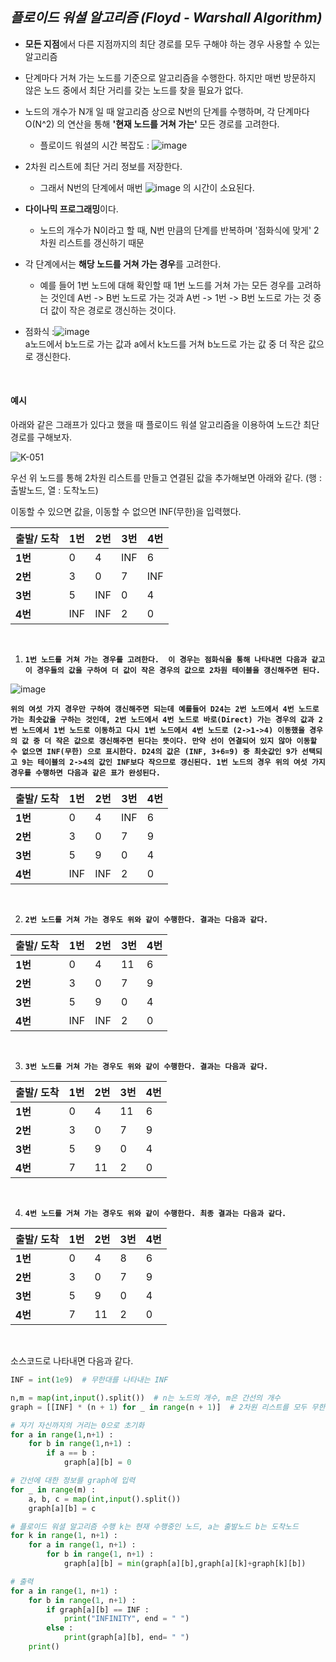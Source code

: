 ## *플로이드 워셜 알고리즘 (Floyd - Warshall Algorithm)*

- **모든 지점**에서 다른 지점까지의 최단 경로를 모두 구해야 하는 경우 사용할 수 있는 알고리즘

- 단계마다 거쳐 가는 노드를 기준으로 알고리즘을 수행한다. 하지만 매번 방문하지 않은 노드 중에서 최단 거리를 갖는 노드를 찾을 필요가 없다.

- 노드의 개수가 N개 일 때 알고리즘 상으로 N번의 단계를 수행하며, 각 단계마다 O(N^2) 의 연산을 통해 **'현재 노드를 거쳐 가는'** 모든 경로를 고려한다.

  - 플로이드 워셜의 시간 복잡도 : ![image](https://user-images.githubusercontent.com/68289543/103348916-c1d3a400-4ade-11eb-8e82-0c0231333690.png)

- 2차원 리스트에 최단 거리 정보를 저장한다. 

  - 그래서 N번의 단계에서 매번 ![image](https://user-images.githubusercontent.com/68289543/103348936-cdbf6600-4ade-11eb-98d5-868be2b69cac.png) 의 시간이 소요된다.

- **다이나믹 프로그래밍**이다.

  - 노드의 개수가 N이라고 할 때, N번 만큼의 단계를 반복하며 '점화식에 맞게' 2차원 리스트를 갱신하기 때문

- 각 단계에서는 **해당 노드를 거쳐 가는 경우**를 고려한다. 

  - 예를 들어 1번 노드에 대해 확인할 때 1번 노드를 거쳐 가는 모든 경우를 고려하는 것인데 A번 -> B번 노드로 가는 것과 A번 -> 1번 -> B번 노드로 가는 것 중 더 값이 작은 경로로 갱신하는 것이다. 

- 점화식 :![image](https://user-images.githubusercontent.com/68289543/103348874-a49ed580-4ade-11eb-9482-a1e47c2e3244.png)<br> 
  a노드에서 b노드로 가는 값과 a에서 k노드를 거쳐 b노드로 가는 값 중 더 작은 값으로 갱신한다.

<br>

#### 예시

아래와 같은 그래프가 있다고 했을 때 플로이드 워셜 알고리즘을 이용하여 노드간 최단경로를 구해보자.

![K-051](https://user-images.githubusercontent.com/68289543/101638087-fb316a80-3a70-11eb-8919-a81045b1d745.png)

우선 위 노드를 통해 2차원 리스트를 만들고 연결된 값을 추가해보면 아래와 같다. (행 : 출발노드, 열 : 도착노드)

이동할 수 있으면 값을, 이동할 수 없으면 INF(무한)을 입력했다.

| 출발/ 도착 | 1번  | 2번  | 3번  | 4번  |
| ---------- | ---- | ---- | ---- | ---- |
| **1번**    | 0    | 4    | INF  | 6    |
| **2번**    | 3    | 0    | 7    | INF  |
| **3번**    | 5    | INF  | 0    | 4    |
| **4번**    | INF  | INF  | 2    | 0    |

<br>

1. **`1번 노드를 거쳐 가는 경우를 고려한다.  이 경우는 점화식을 통해 나타내면 다음과 같고 이 경우들의 값을 구하여 더 값이 작은 경우의 값으로 2차원 테이블을 갱신해주면 된다.`**

![image](https://user-images.githubusercontent.com/68289543/103349006-06f7d600-4adf-11eb-8169-59f336d2013a.png)

**`위의 여섯 가지 경우만 구하여 갱신해주면 되는데 예를들어 D24는 2번 노드에서 4번 노드로 가는 최솟값을 구하는 것인데, 2번 노드에서 4번 노드로 바로(Direct) 가는 경우의 값과 2번 노드에서 1번 노드로 이동하고 다시 1번 노드에서 4번 노드로 (2->1->4) 이동했을 경우의 값 중 더 작은 값으로 갱신해주면 된다는 뜻이다. 만약 선이 연결되어 있지 않아 이동할 수 없으면 INF(무한) 으로 표시한다. D24의 값은 (INF, 3+6=9) 중 최솟값인 9가 선택되고 9는 테이블의 2->4의 값인 INF보다 작으므로 갱신된다. 1번 노드의 경우 위의 여섯 가지 경우를 수행하면 다음과 같은 표가 완성된다.`**



| 출발/ 도착 | 1번  | 2번  | 3번  | 4번  |
| ---------- | ---- | ---- | ---- | ---- |
| **1번**    | 0    | 4    | INF  | 6    |
| **2번**    | 3    | 0    | 7    | 9    |
| **3번**    | 5    | 9    | 0    | 4    |
| **4번**    | INF  | INF  | 2    | 0    |

<br>

2. **`2번 노드를 거쳐 가는 경우도 위와 같이 수행한다. 결과는 다음과 같다.`**

| 출발/ 도착 | 1번  | 2번  | 3번  | 4번  |
| ---------- | ---- | ---- | ---- | ---- |
| **1번**    | 0    | 4    | 11   | 6    |
| **2번**    | 3    | 0    | 7    | 9    |
| **3번**    | 5    | 9    | 0    | 4    |
| **4번**    | INF  | INF  | 2    | 0    |

   <br>



3. **`3번 노드를 거쳐 가는 경우도 위와 같이 수행한다. 결과는 다음과 같다.`**

| 출발/ 도착 | 1번  | 2번  | 3번  | 4번  |
| ---------- | ---- | ---- | ---- | ---- |
| **1번**    | 0    | 4    | 11   | 6    |
| **2번**    | 3    | 0    | 7    | 9    |
| **3번**    | 5    | 9    | 0    | 4    |
| **4번**    | 7    | 11   | 2    | 0    |

<br>

4. **`4번 노드를 거쳐 가는 경우도 위와 같이 수행한다. 최종 결과는 다음과 같다.`**

| 출발/ 도착 | 1번  | 2번  | 3번  | 4번  |
| ---------- | ---- | ---- | ---- | ---- |
| **1번**    | 0    | 4    | 8    | 6    |
| **2번**    | 3    | 0    | 7    | 9    |
| **3번**    | 5    | 9    | 0    | 4    |
| **4번**    | 7    | 11   | 2    | 0    |

<br>

소스코드로 나타내면 다음과 같다.

```python
INF = int(1e9)  # 무한대를 나타내는 INF

n,m = map(int,input().split())  # n는 노드의 개수, m은 간선의 개수 
graph = [[INF] * (n + 1) for _ in range(n + 1)]  # 2차원 리스트를 모두 무한대의 값으로 초기화

# 자기 자신까지의 거리는 0으로 초기화
for a in range(1,n+1) :     
    for b in range(1,n+1) :
        if a == b :
            graph[a][b] = 0

# 간선에 대한 정보를 graph에 입력
for _ in range(m) : 
    a, b, c = map(int,input().split())
    graph[a][b] = c

# 플로이드 워셜 알고리즘 수행 k는 현재 수행중인 노드, a는 출발노드 b는 도착노드
for k in range(1, n+1) : 
    for a in range(1, n+1) : 
        for b in range(1, n+1) :
            graph[a][b] = min(graph[a][b],graph[a][k]+graph[k][b])

# 출력
for a in range(1, n+1) : 
    for b in range(1, n+1) :
        if graph[a][b] == INF : 
            print("INFINITY", end = " ")
        else : 
            print(graph[a][b], end= " ")
    print()
```

